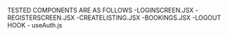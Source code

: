 TESTED COMPONENTS ARE AS FOLLOWS
    -LOGINSCREEN.JSX
    -REGISTERSCREEN.JSX
    -CREATELISTING.JSX
    -BOOKINGS.JSX
    -LOGOUT HOOK - useAuth.js